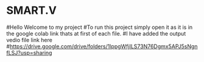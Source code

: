 # SMART.V
#Hello Welcome to my project
#To run this project simply open it as it is in the google colab link thats at first of each file.
#I have added the output vedio file link here
#https://drive.google.com/drive/folders/1lppgWfjILS73N76Dgmx5APJ5sNgnfLSJ?usp=sharing
